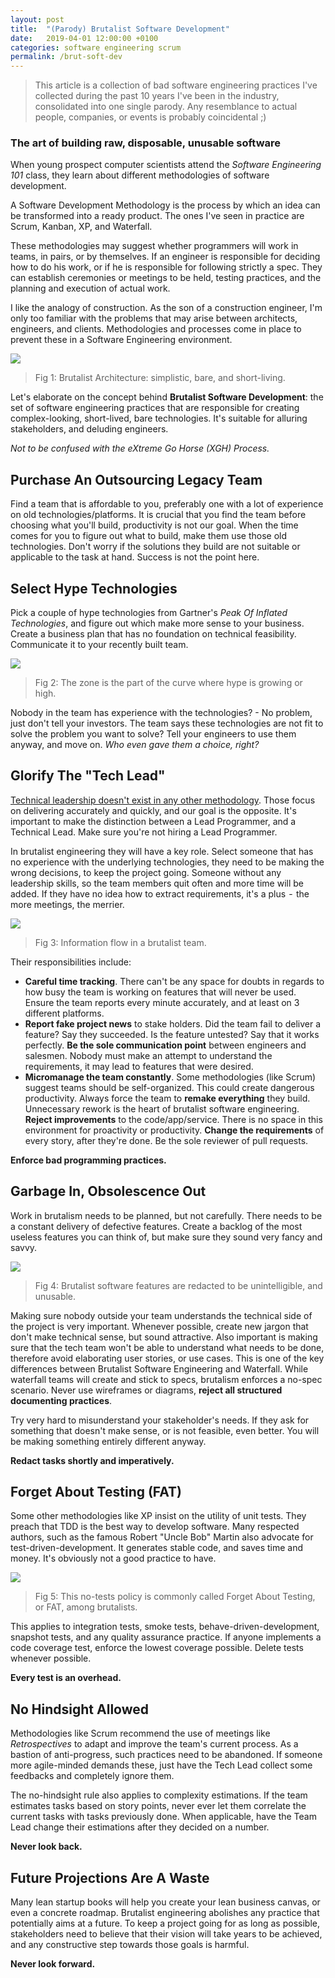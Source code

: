 ```yaml
---
layout: post
title:  "(Parody) Brutalist Software Development"
date:   2019-04-01 12:00:00 +0100
categories: software engineering scrum
permalink: /brut-soft-dev
---
```


> This article is a collection of bad software engineering practices I've collected during the past 10 years I've been in the industry, consolidated into one single parody. Any resemblance to actual people, companies, or events is probably coincidental ;)

### The art of building raw, disposable, unusable software

When young prospect computer scientists attend the _Software Engineering 101_ class, they learn about different methodologies of software development.

A Software Development Methodology is the process by which an idea can be transformed into a ready product. The ones I've seen in practice are Scrum, Kanban, XP, and Waterfall.

These methodologies may suggest whether programmers will work in teams, in pairs, or by themselves. If an engineer is responsible for deciding how to do his work, or if he is responsible for following strictly a spec. They can establish ceremonies or meetings to be held, testing practices, and the planning and execution of actual work.

I like the analogy of construction. As the son of a construction engineer, I'm only too familiar with the problems that may arise between architects, engineers, and clients. Methodologies and processes come in place to prevent these in a Software Engineering environment.

<img src="/assets/img/brut/brut1.jpeg">

> Fig 1: Brutalist Architecture: simplistic, bare, and short-living.

Let's elaborate on the concept behind __Brutalist Software Development__: the set of software engineering practices that are responsible for creating complex-looking, short-lived, bare technologies. It's suitable for alluring stakeholders, and deluding engineers.

_Not to be confused with the eXtreme Go Horse (XGH) Process._

## Purchase An Outsourcing Legacy Team

Find a team that is affordable to you, preferably one with a lot of experience on old technologies/platforms. It is crucial that you find the team before choosing what you'll build, productivity is not our goal. When the time comes for you to figure out what to build, make them use those old technologies. Don't worry if the solutions they build are not suitable or applicable to the task at hand. Success is not the point here.

## Select Hype Technologies

Pick a couple of hype technologies from Gartner's _Peak Of Inflated Technologies_, and figure out which make more sense to your business. Create a business plan that has no foundation on technical feasibility. Communicate it to your recently built team.

<img src="/assets/img/brut/brut2.png">

> Fig 2: The zone is the part of the curve where hype is growing or high.

Nobody in the team has experience with the technologies? - No problem, just don't tell your investors. The team says these technologies are not fit to solve the problem you want to solve? Tell your engineers to use them anyway, and move on. _Who even gave them a choice, right?_

## Glorify The  "Tech Lead"

<u>Technical leadership doesn't exist in any other methodology</u>. Those focus on delivering accurately and quickly, and our goal is the opposite. It's important to make the distinction between a Lead Programmer, and a Technical Lead. Make sure you're not hiring a Lead Programmer. 

In brutalist engineering they will have a key role. Select someone that has no experience with the underlying technologies, they need to be making the wrong decisions, to keep the project going. Someone without any leadership skills, so the team members quit often and more time will be added. If they have no idea how to extract requirements, it's a plus  -  the more meetings, the merrier.

<img src="/assets/img/brut/brut3.png">

> Fig 3: Information flow in a brutalist team.

Their responsibilities include:

- __Careful time tracking__. There can't be any space for doubts in regards to how busy the team is working on features that will never be used. Ensure the team reports every minute accurately, and at least on 3 different platforms.
- __Report fake project news__ to stake holders. Did the team fail to deliver a feature? Say they succeeded. Is the feature untested? Say that it works perfectly. __Be the sole communication point__ between engineers and salesmen. Nobody must make an attempt to understand the requirements, it may lead to features that were desired.
- __Micromanage the team constantly__. Some methodologies (like Scrum) suggest teams should be self-organized. This could create dangerous productivity. Always force the team to __remake everything__ they build. Unnecessary rework is the heart of brutalist software engineering. __Reject improvements__ to the code/app/service. There is no space in this environment for proactivity or productivity. __Change the requirements__ of every story, after they're done. Be the sole reviewer of pull requests.

__Enforce bad programming practices.__

## Garbage In, Obsolescence Out

Work in brutalism needs to be planned, but not carefully. There needs to be a constant delivery of defective features. Create a backlog of the most useless features you can think of, but make sure they sound very fancy and savvy.

<img src="/assets/img/brut/brut4.png">

> Fig 4: Brutalist software features are redacted to be unintelligible, and unusable.

Making sure nobody outside your team understands the technical side of the project is very important. Whenever possible, create new jargon that don't make technical sense, but sound attractive. Also important is making sure that the tech team won't be able to understand what needs to be done, therefore avoid elaborating user stories, or use cases. This is one of the key differences between Brutalist Software Engineering and Waterfall. While waterfall teams will create and stick to specs, brutalism enforces a no-spec scenario. Never use wireframes or diagrams, __reject all structured documenting practices__.

Try very hard to misunderstand your stakeholder's needs. If they ask for something that doesn't make sense, or is not feasible, even better. You will be making something entirely different anyway.

__Redact tasks shortly and imperatively.__

## Forget About Testing (FAT)

Some other methodologies like XP insist on the utility of unit tests. They preach that TDD is the best way to develop software. Many respected authors, such as the famous Robert "Uncle Bob" Martin also advocate for test-driven-development. It generates stable code, and saves time and money. It's obviously not a good practice to have.

<img src="/assets/img/brut/brut5.png">

> Fig 5: This no-tests policy is commonly called Forget About Testing, or FAT, among brutalists.

This applies to integration tests, smoke tests, behave-driven-development, snapshot tests, and any quality assurance practice. If anyone implements a code coverage test, enforce the lowest coverage possible. Delete tests whenever possible.

__Every test is an overhead.__

## No Hindsight Allowed

Methodologies like Scrum recommend the use of meetings like _Retrospectives_ to adapt and improve the team's current process. As a bastion of anti-progress, such practices need to be abandoned. If someone more agile-minded demands these, just have the Tech Lead collect some feedbacks and completely ignore them.

The no-hindsight rule also applies to complexity estimations. If the team estimates tasks based on story points, never ever let them correlate the current tasks with tasks previously done. When applicable, have the Team Lead change their estimations after they decided on a number.

__Never look back.__

## Future Projections Are A Waste

Many lean startup books will help you create your lean business canvas, or even a concrete roadmap. Brutalist engineering abolishes any practice that potentially aims at a future. To keep a project going for as long as possible, stakeholders need to believe that their vision will take years to be achieved, and any constructive step towards those goals is harmful.

__Never look forward.__
